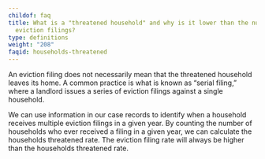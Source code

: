 ```yaml
---
childof: faq
title: What is a "threatened household" and why is it lower than the number of
  eviction filings?
type: definitions
weight: "208"
faqid: households-threatened
---
```

An eviction filing does not necessarily mean that the threatened household leaves its home. A common practice is what is known as “serial filing,” where a landlord issues a series of eviction filings against a single household. 

We can use information in our case records to identify when a household receives multiple eviction filings in a given year. By counting the number of households who ever received a filing in a given year, we can calculate the households threatened rate. The eviction filing rate will always be higher than the households threatened rate.